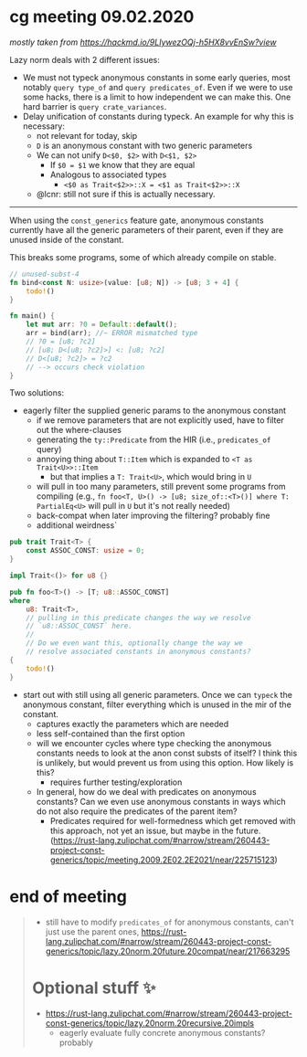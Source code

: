 # cg meeting 09.02.2020

*mostly taken from https://hackmd.io/9LIywezOQj-h5HX8vvEnSw?view*

Lazy norm deals with 2 different issues:

- We must not typeck anonymous constants in some early queries, most notably `query type_of` and `query predicates_of`. Even if we were to use some hacks, there is a limit to how independent we can make this. One hard barrier is `query crate_variances`.
- Delay unification of constants during typeck. An example for why this is necessary:
    - not relevant for today, skip
    - `D` is an anonymous constant with two generic parameters
    - We can not unify `D<$0, $2>` with `D<$1, $2>`
        - If `$0 = $1` we know that they are equal
        - Analogous to associated types
            - `<$0 as Trait<$2>>::X = <$1 as Trait<$2>>::X`
    - @lcnr: still not sure if this is actually necessary.

---

When using the `const_generics` feature gate, anonymous constants currently have all the generic parameters of their parent, even if they are unused inside of the constant.

This breaks some programs, some of which already compile on stable.

```rust
// unused-subst-4
fn bind<const N: usize>(value: [u8; N]) -> [u8; 3 + 4] {
    todo!()
}

fn main() {
    let mut arr: ?0 = Default::default();
    arr = bind(arr); //~ ERROR mismatched type
    // ?0 = [u8; ?c2]
    // [u8; D<[u8; ?c2]>] <: [u8; ?c2]
    // D<[u8; ?c2]> = ?c2 
    // --> occurs check violation
}
```

Two solutions:
- eagerly filter the supplied generic params to the anonymous constant
    * if we remove parameters that are not explicitly used, have to filter out the where-clauses
    * generating the `ty::Predicate` from the HIR (i.e., `predicates_of` query)
    * annoying thing about `T::Item` which is expanded to `<T as Trait<U>>::Item`
        * but that implies a `T: Trait<U>`, which would bring in `U`
    * will pull in too many parameters, still prevent some programs from compiling (e.g., `fn foo<T, U>() -> [u8; size_of::<T>()] where T: PartialEq<U>` will pull in `U` but it's not really needed)
    * back-compat when later improving the filtering? probably fine
    * additional weirdness`
```rust
pub trait Trait<T> {
    const ASSOC_CONST: usize = 0;
}

impl Trait<()> for u8 {}

pub fn foo<T>() -> [T; u8::ASSOC_CONST]
where
    u8: Trait<T>,
    // pulling in this predicate changes the way we resolve
    // `u8::ASSOC_CONST` here.
    //
    // Do we even want this, optionally change the way we
    // resolve associated constants in anonymous constants?
{
    todo!()
}
```
- start out with still using all generic parameters. Once we can `typeck` the anonymous constant, filter everything which is unused in the mir of the constant.
    - captures exactly the parameters which are needed
    - less self-contained than the first option
    - will we encounter cycles where type checking the anonymous constants needs to look at the anon const substs of itself? I think this is unlikely, but would prevent us from using this option. How likely is this?
        - requires further testing/exploration
    - In general, how do we deal with predicates on anonymous constants? Can we even use anonymous constants in ways which do not also require the predicates of the parent item?
        - Predicates required for well-formedness which get removed with this approach, not yet an issue, but maybe in the future. (https://rust-lang.zulipchat.com/#narrow/stream/260443-project-const-generics/topic/meeting.2009.2E02.2E2021/near/225715123)
# end of meeting
>    - still have to modify `predicates_of` for anonymous constants, can't just use the parent ones, https://rust-lang.zulipchat.com/#narrow/stream/260443-project-const-generics/topic/lazy.20norm.20future.20compat/near/217663295
>
># Optional stuff :sparkles:
>
>- https://rust-lang.zulipchat.com/#narrow/stream/260443-project-const-generics/topic/lazy.20norm.20recursive.20impls
>    - eagerly evaluate fully concrete anonymous constants? probably
